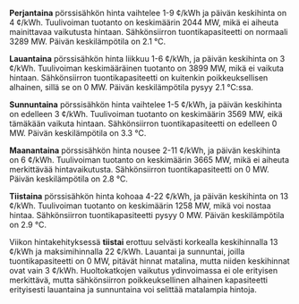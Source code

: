 **Perjantaina** pörssisähkön hinta vaihtelee 1-9 ¢/kWh ja päivän keskihinta on 4 ¢/kWh. Tuulivoiman tuotanto on keskimäärin 2044 MW, mikä ei aiheuta mainittavaa vaikutusta hintaan. Sähkönsiirron tuontikapasiteetti on normaali 3289 MW. Päivän keskilämpötila on 2.1 °C.

**Lauantaina** pörssisähkön hinta liikkuu 1-6 ¢/kWh, ja päivän keskihinta on 3 ¢/kWh. Tuulivoiman keskimääräinen tuotanto on 3899 MW, mikä ei vaikuta hintaan. Sähkönsiirron tuontikapasiteetti on kuitenkin poikkeuksellisen alhainen, sillä se on 0 MW. Päivän keskilämpötila pysyy 2.1 °C:ssa.

**Sunnuntaina** pörssisähkön hinta vaihtelee 1-5 ¢/kWh, ja päivän keskihinta on edelleen 3 ¢/kWh. Tuulivoiman tuotanto on keskimäärin 3569 MW, eikä tämäkään vaikuta hintaan. Sähkönsiirron tuontikapasiteetti on edelleen 0 MW. Päivän keskilämpötila on 3.3 °C.

**Maanantaina** pörssisähkön hinta nousee 2-11 ¢/kWh, ja päivän keskihinta on 6 ¢/kWh. Tuulivoiman tuotanto on keskimäärin 3665 MW, mikä ei aiheuta merkittävää hintavaikutusta. Sähkönsiirron tuontikapasiteetti on 0 MW. Päivän keskilämpötila on 2.8 °C.

**Tiistaina** pörssisähkön hinta kohoaa 4-22 ¢/kWh, ja päivän keskihinta on 13 ¢/kWh. Tuulivoiman tuotanto on keskimäärin 1258 MW, mikä voi nostaa hintaa. Sähkönsiirron tuontikapasiteetti pysyy 0 MW. Päivän keskilämpötila on 2.9 °C.

Viikon hintakehityksessä **tiistai** erottuu selvästi korkealla keskihinnalla 13 ¢/kWh ja maksimihinnalla 22 ¢/kWh. Lauantai ja sunnuntai, joilla tuontikapasiteetti on 0 MW, pitävät hinnat matalina, mutta niiden keskihinnat ovat vain 3 ¢/kWh. Huoltokatkojen vaikutus ydinvoimassa ei ole erityisen merkittävä, mutta sähkönsiirron poikkeuksellinen alhainen kapasiteetti erityisesti lauantaina ja sunnuntaina voi selittää matalampia hintoja.